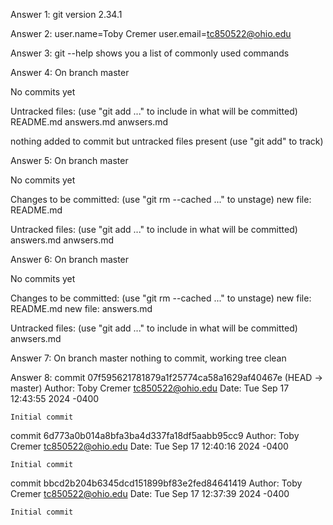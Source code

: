 Answer 1: git version 2.34.1

Answer 2: user.name=Toby Cremer
user.email=tc850522@ohio.edu

Answer 3: git --help shows you a list of commonly used commands

Answer 4: On branch master

No commits yet

Untracked files:
  (use "git add <file>..." to include in what will be committed)
	README.md
	answers.md
	anwsers.md

nothing added to commit but untracked files present (use "git add" to track)

Answer 5: On branch master

No commits yet

Changes to be committed:
  (use "git rm --cached <file>..." to unstage)
	new file:   README.md

Untracked files:
  (use "git add <file>..." to include in what will be committed)
	answers.md
	anwsers.md

Answer 6: On branch master

No commits yet

Changes to be committed:
  (use "git rm --cached <file>..." to unstage)
	new file:   README.md
	new file:   answers.md

Untracked files:
  (use "git add <file>..." to include in what will be committed)
	anwsers.md

Answer 7: On branch master
nothing to commit, working tree clean

Answer 8: commit 07f595621781879a1f25774ca58a1629af40467e (HEAD -> master)
Author: Toby Cremer <tc850522@ohio.edu>
Date:   Tue Sep 17 12:43:55 2024 -0400

    Initial commit

commit 6d773a0b014a8bfa3ba4d337fa18df5aabb95cc9
Author: Toby Cremer <tc850522@ohio.edu>
Date:   Tue Sep 17 12:40:16 2024 -0400

    Initial commit

commit bbcd2b204b6345dcd151899bf83e2fed84641419
Author: Toby Cremer <tc850522@ohio.edu>
Date:   Tue Sep 17 12:37:39 2024 -0400

    Initial commit

